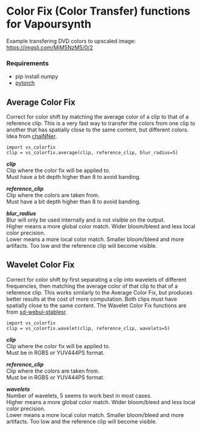 # Color Fix (Color Transfer) functions for Vapoursynth

Example transfering DVD colors to upscaled image: https://imgsli.com/MjM5NzM5/0/2

### Requirements
* pip install numpy
* [pytorch](https://pytorch.org/) 

## Average Color Fix
Correct for color shift by matching the average color of a clip to that of a reference clip. This is a very fast way to transfer the colors from one clip to another that has spatially close to the same content, but different colors. Idea from [chaiNNer](https://github.com/chaiNNer-org/chaiNNer).

    import vs_colorfix
    clip = vs_colorfix.average(clip, reference_clip, blur_radius=5)

__*clip*__  
Clip where the color fix will be applied to.  
Must have a bit depth higher than 8 to avoid banding.

__*reference_clip*__  
Clip where the colors are taken from.  
Must have a bit depth higher than 8 to avoid banding.

__*blur_radius*__  
Blur will only be used internally and is not visible on the output.  
Higher means a more global color match. Wider bloom/bleed and less local color precision.  
Lower means a more local color match. Smaller bloom/bleed and more artifacts. Too low and the reference clip will become visible.

## Wavelet Color Fix
Correct for color shift by first separating a clip into wavelets of different frequencies, then matching the average color of that clip to that of a reference clip. This works similarly to the Average Color Fix, but produces better results at the cost of more computation. Both clips must have spatially close to the same content. The Wavelet Color Fix functions are from [sd-webui-stablesr](https://github.com/pkuliyi2015/sd-webui-stablesr/blob/master/srmodule/colorfix.py).  

    import vs_colorfix
    clip = vs_colorfix.wavelet(clip, reference_clip, wavelets=5)

__*clip*__  
Clip where the color fix will be applied to.  
Must be in RGBS or YUV444PS format.

__*reference_clip*__  
Clip where the colors are taken from.  
Must be in RGBS or YUV444PS format.

__*wavelets*__  
Number of wavelets, 5 seems to work best in most cases.  
Higher means a more global color match. Wider bloom/bleed and less local color precision.  
Lower means a more local color match. Smaller bloom/bleed and more artifacts. Too low and the reference clip will become visible.



